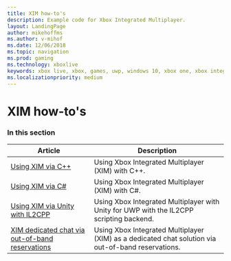 ```yaml
---
title: XIM how-to's
description: Example code for Xbox Integrated Multiplayer.
layout: LandingPage
author: mikehoffms
ms.author: v-mihof
ms.date: 12/06/2018
ms.topic: navigation
ms.prod: gaming
ms.technology: xboxlive
keywords: xbox live, xbox, games, uwp, windows 10, xbox one, xbox integrated multiplayer
ms.localizationpriority: medium
---
```


# XIM how-to's


### In this section

| Article | Description |
|---------|-------------|
| [Using XIM via C++](live-using-xim.md) | Using Xbox Integrated Multiplayer (XIM) with C++. |
| [Using XIM via C#](live-using-xim-cs.md) | Using Xbox Integrated Multiplayer (XIM) with C#. |
| [Using XIM via Unity with IL2CPP](live-xim-unity-uwp-il2cpp.md) | Using Xbox Integrated Multiplayer with Unity for UWP with the IL2CPP scripting backend. |
| [XIM dedicated chat via out-of-band reservations](live-xim-chat-reservations.md) | Using Xbox Integrated Multiplayer (XIM) as a dedicated chat solution via out-of-band reservations. |
